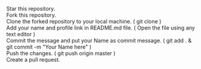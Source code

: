 
Star this repository.  
Fork this repository.  
Clone the forked repository to your local machine. ( git clone )  
Add your name and profile link in README.md file. ( Open the file using any text editor )  
Commit the message and put your Name as commit message. ( git add . & git commit -m "Your Name here" )  
Push the changes. ( git push origin master )  
Create a pull request.  
